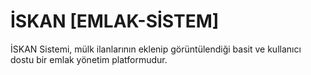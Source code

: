 # İSKAN [EMLAK-SİSTEM]
İSKAN Sistemi, mülk ilanlarının eklenip görüntülendiği basit ve kullanıcı dostu bir emlak yönetim platformudur.
